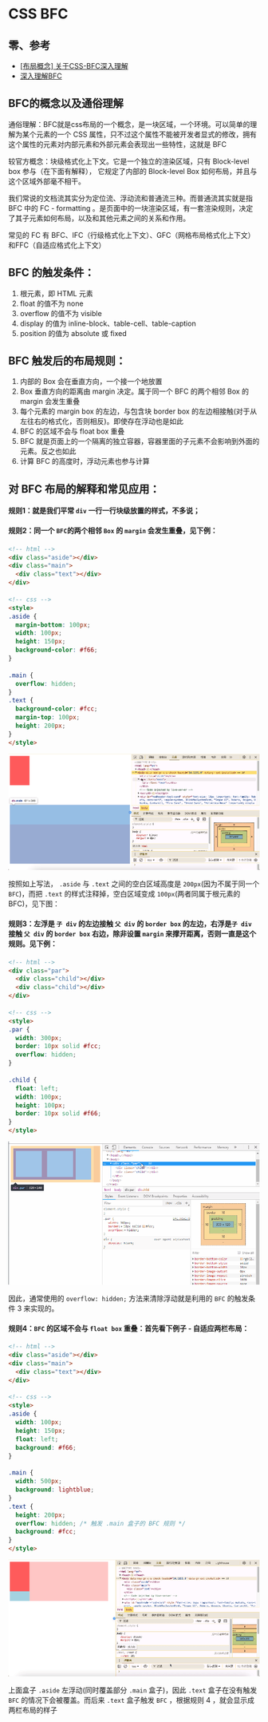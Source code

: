 # CSS BFC

## 零、参考
* [[布局概念] 关于CSS-BFC深入理解](https://juejin.cn/post/6844903476774830094)
* [深入理解BFC](https://www.cnblogs.com/xiaohuochai/p/5248536.html)
  
## BFC的概念以及通俗理解
通俗理解：BFC就是css布局的一个概念，是一块区域，一个环境。可以简单的理解为某个元素的一个 CSS 属性，只不过这个属性不能被开发者显式的修改，拥有这个属性的元素对内部元素和外部元素会表现出一些特性，这就是 BFC

较官方概念：块级格式化上下文。它是一个独立的渲染区域，只有 Block-level box 参与（在下面有解释）， 它规定了内部的 Block-level Box 如何布局，并且与这个区域外部毫不相干。

我们常说的文档流其实分为定位流、浮动流和普通流三种。而普通流其实就是指 BFC 中的 FC - formatting 。是页面中的一块渲染区域，有一套渲染规则，决定了其子元素如何布局，以及和其他元素之间的关系和作用。

常见的 FC 有 BFC、IFC（行级格式化上下文）、GFC（网格布局格式化上下文）和FFC（自适应格式化上下文）

## BFC 的触发条件：
1. 根元素，即 HTML 元素
2. float 的值不为 none
3. overflow 的值不为 visible
4. display 的值为 inline-block、table-cell、table-caption
5. position 的值为 absolute 或 fixed 

## BFC 触发后的布局规则：
1. 内部的 Box 会在垂直方向，一个接一个地放置
2. Box 垂直方向的距离由 margin 决定。属于同一个 BFC 的两个相邻 Box 的 margin 会发生重叠
3. 每个元素的 margin box 的左边，与包含块 border box 的左边相接触(对于从左往右的格式化，否则相反)。即使存在浮动也是如此
4. BFC 的区域不会与 float box 重叠
5. BFC 就是页面上的一个隔离的独立容器，容器里面的子元素不会影响到外面的元素。反之也如此
6. 计算 BFC 的高度时，浮动元素也参与计算

## 对 BFC 布局的解释和常见应用：
#### 规则1：就是我们平常 ```div``` 一行一行块级放置的样式，不多说；

#### 规则2：同一个 ```BFC```的两个相邻 ```Box``` 的 ```margin``` 会发生重叠，见下例：
```html
<!-- html -->
<div class="aside"></div>
<div class="main">
  <div class="text"></div>
</div>
       
<!-- css -->
<style>
.aside {
  margin-bottom: 100px;
  width: 100px;
  height: 150px;
  background-color: #f66;
}
 
.main {
  overflow: hidden;
}
.text {
  background-color: #fcc;
  margin-top: 100px;
  height: 200px;
}
</style>
```

![](./../assets/images/CSS.BFC.rule-02.gif)  

按照如上写法， ```.aside``` 与 ```.text``` 之间的空白区域高度是 ```200px```(因为不属于同一个 ```BFC```)，而把 ```.text``` 的样式注释掉，空白区域变成 ```100px```(两者同属于根元素的 BFC)，见下图：

#### 规则3：左浮是 ```子 div``` 的左边接触 ```父 div``` 的 ```border box``` 的左边，右浮是```子 div``` 接触 ```父 div``` 的 ```border box``` 右边，除非设置 ```margin``` 来撑开距离，否则一直是这个规则。见下例：
```html
<!-- html -->
<div class="par">
  <div class="child"></div>
  <div class="child"></div>
</div>
 
<!-- css -->
<style>
.par {
  width: 300px;
  border: 10px solid #fcc;
  overflow: hidden;
}

.child {
  float: left;
  width: 100px;
  height: 100px;
  border: 10px solid #f66;
}
</style>
```

![](./../assets/images/CSS.BFC.rule-03.gif)    

因此，通常使用的 ```overflow: hidden;``` 方法来清除浮动就是利用的 ```BFC``` 的触发条件 3 来实现的。

#### 规则4：```BFC``` 的区域不会与 ```float box``` 重叠：首先看下例子 - 自适应两栏布局：
```html
<!-- html -->
<div class="aside"></div>
<div class="main">
  <div class="text"></div>
</div>

<!-- css -->
<style>
.aside {
  width: 100px;
  height: 150px;
  float: left;
  background: #f66;
}
 
.main {
  width: 500px;
  background: lightblue;
}
.text {
  height: 200px;
  overflow: hidden; /* 触发 .main 盒子的 BFC 规则 */
  background: #fcc;
}
</style>
```

![](./../assets/images/CSS.BFC.rule-04.gif)    

上面盒子 ```.aside``` 左浮动(同时覆盖部分 ```.main``` 盒子)，因此 ```.text``` 盒子在没有触发 ```BFC``` 的情况下会被覆盖。而后来 ```.text``` 盒子触发 ```BFC``` ，根据规则 4 ，就会显示成两栏布局的样子
